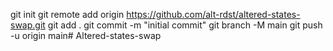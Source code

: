 git init
git remote add origin https://github.com/alt-rdst/altered-states-swap.git
git add .
git commit -m "initial commit"
git branch -M main
git push -u origin main# Altered-states-swap
